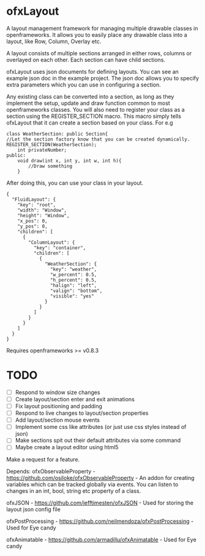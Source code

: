 ofxLayout
=========

A layout management framework for managing multiple drawable classes in openframeworks. It allows you to easily place any drawable class into a layout, like Row, Column, Overlay etc. 

A layout consists of multiple sections arranged in either rows, columns or overlayed on each other. Each section can have child sections.

ofxLayout uses json documents for defining layouts. You can see an example json doc in the example project. The json doc allows you to specify extra parameters which you can use in configuring a section.

Any existing class can be converted into a section, as long as they implement the setup, update and draw function common to most openframeworks classes. You will also need to register your class as a section using the REGISTER_SECTION macro. This macro simply tells ofxLayout that it can create a section based on your class. For e.g 

```
class WeatherSection: public Section{
//Let the section factory know that you can be created dynamically.
REGISTER_SECTION(WeatherSection);
	int privateNumber;
public:
	void draw(int x, int y, int w, int h){
		//Draw something
	}
```

After doing this, you can use your class in your layout.

```
{
  "FluidLayout": {
    "key": "root",
    "width": "Window",
    "height": "Window",
    "x_pos": 0,
    "y_pos": 0,
    "children": [
      {
        "ColumnLayout": {
          "key": "container",
          "children": [
            {
              "WeatherSection": {
                "key": "weather",
                "w_percent": 0.5,
                "h_percent": 0.5,
                "halign": "left",
                "valign": "bottom",
                "visible": "yes" 
              }
            } 
          ]
        }
      }
    ]
  }
}
```

Requires openframeworks >= v0.8.3

# TODO
- [ ] Respond to window size changes
- [ ] Create layout/section enter and exit animations
- [ ] Fix layout positioning and padding
- [ ] Respond to live changes to layout/section properties
- [ ] Add layout/section mouse events
- [ ] Implement some css like attributes (or just use css styles instead of json)
- [ ] Make sections spit out their default attributes via some command
- [ ] Maybe create a layout editor using html5

Make a request for a feature.

Depends:
ofxObservableProperty - https://github.com/osiloke/ofxObservableProperty - An addon for creating variables which can be tracked globally via events. You can listen to changes in an int, bool, string etc property of a class.

ofxJSON - https://github.com/jefftimesten/ofxJSON - Used for storing the layout json config file

ofxPostProcessing - https://github.com/neilmendoza/ofxPostProcessing - Used for Eye candy

ofxAnimatable - https://github.com/armadillu/ofxAnimatable - Used for Eye candy

